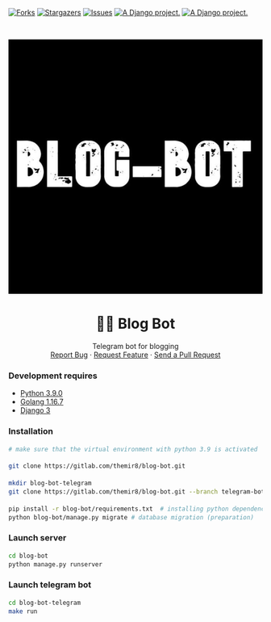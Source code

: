 [![Forks][forks-shield]][forks-url] [![Stargazers][stars-shield]][stars-url]
[![Issues][issues-shield]][issues-url]
<a href="http://www.djangoproject.com/"><img src="https://www.djangoproject.com/m/img/badges/djangoproject120x25.gif" border="0" alt="A Django project." title="A Django project." height="28" /></a>
<a href="http://www.djangoproject.com/"><img src="https://img.shields.io/badge/Golang-1.16.7-blue?style=for-the-badge" border="0" alt="A Django project." title="A Django project." height="28" /></a>

<!-- PROJECT LOGO -->
<br />
<p align="center">
  <a href="https://github.com/themir8/blog-bot/">
    <img src="./readme/img/blog-bot.jpg" alt="Header">
  </a>

<h1 align="center">📜🤖 Blog Bot</h1>

<p align="center">
    Telegram bot for blogging
    <br />
    <a href="https://github.com/themir8/blog-bot/issues">Report Bug</a>
    ·
    <a href="https://github.com/themir8/blog-bot/issues">Request Feature</a>
    ·
    <a href="https://github.com/themir8/blog-bot/pulls">Send a Pull Request</a>
  </p>
</p>

### Development requires

- [Python 3.9.0](https://www.python.org/downloads/release/python-390/)
- [Golang 1.16.7](https://golang.org/dl/)
- [Django 3](https://www.djangoproject.com/)

### Installation

```sh
# make sure that the virtual environment with python 3.9 is activated

git clone https://gitlab.com/themir8/blog-bot.git

mkdir blog-bot-telegram
git clone https://gitlab.com/themir8/blog-bot.git --branch telegram-bot-go ./blog-bot-telegram

pip install -r blog-bot/requirements.txt  # installing python dependencies
python blog-bot/manage.py migrate # database migration (preparation)
```

### Launch server

```sh
cd blog-bot
python manage.py runserver
```

### Launch telegram bot

```sh
cd blog-bot-telegram
make run
```

<!-- MARKDOWN LINKS & IMAGES -->
<!-- https://www.markdownguide.org/basic-syntax/#reference-style-links -->

[forks-shield]: https://img.shields.io/github/forks/themir8/blog-bot?style=for-the-badge
[forks-url]: https://github.com/themir8/blog-bot/network/members
[stars-shield]: https://img.shields.io/github/stars/themir8/blog-bot?style=for-the-badge
[stars-url]: https://github.com/themir8/blog-bot/stargazers
[issues-shield]: https://img.shields.io/github/issues/themir8/blog-bot?style=for-the-badge
[issues-url]: https://github.com/themir8/blog-bot/issues
